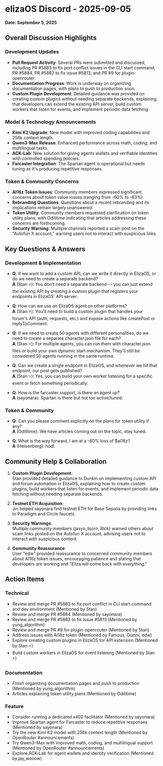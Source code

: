 # elizaOS Discord - 2025-09-05

**Date: September 5, 2025**

## Overall Discussion Highlights

### Development Updates
- **Pull Request Activity**: Several PRs were submitted and discussed, including PR #5883 to fix port conflict issues in the CLI start command, PR #5884, PR #5882 to fix issue #5813, and PR #9 for plugin-openrouter.
- **Documentation Progress**: Work is underway on organizing documentation pages, with plans to push to production soon.
- **Custom Plugin Development**: Detailed guidance was provided on creating custom plugins without needing separate backends, explaining that developers can extend the existing API server, build custom workers that listen for events, and implement periodic data fetching.

### Model & Technology Announcements
- **Kimi K2 Upgrade**: New model with improved coding capabilities and 256k context length.
- **Qwen3-Max Release**: Enhanced performance across math, coding, and multilingual tasks.
- **ACK-Lab**: New solution for giving agents wallets and verifiable identities with controlled spending policies.
- **Farcaster Integration**: The Spartan agent is operational but needs tuning as it's producing repetitive responses.

### Token & Community Concerns
- **AI16z Token Issues**: Community members expressed significant concerns about token value losses (ranging from -60% to -63%).
- **Rebranding Questions**: Questions about a recent rebranding and its implications remain largely unanswered.
- **Token Utility**: Community members requested clarification on token utility plans, with Odilitime indicating that articles addressing these concerns are forthcoming.
- **Security Warning**: Multiple channels reported a scam post on the "Autofun X account," warning users not to interact with suspicious links.

## Key Questions & Answers

### Development & Implementation
- **Q**: If we want to add a custom API, can we write it directly in ElizaOS, or do we need to create a separate backend?  
  **A** (Stan ⚡): You don't need a separate backend — you can just extend the existing API by creating a custom plugin that registers your endpoints in ElizaOS' API server.

- **Q**: How can we use an ElizaOS agent on other platforms?  
  **A** (Stan ⚡): You'll need to build a custom plugin that handles your forum's API (auth, requests, etc.) and expose actions like createPost or replyToComment.

- **Q**: If we need to create 50 agents with different personalities, do we need to create a separate character.json file for each?  
  **A** (Stan ⚡): For multiple agents, you can run them with character.json files or build your own dynamic start mechanism. They'll still be considered 50 agents running in the same runtime.

- **Q**: Can we create a single endpoint in ElizaOS, and whenever we hit that endpoint, our post gets published?  
  **A** (Stan ⚡): Yes, you can build your own worker listening for a specific event or fetch something periodically.

- **Q**: How is the farcaster support, is there an agent up?  
  **A** (sayonara): Spartan is there but not too active/tuned.

### Token & Community
- **Q**: Can you please comment explicitly on the plans for token utility if any?  
  **A** (Odilitime): We have articles coming out on the topic, stay tuned.

- **Q**: What is the way forward, I am at a -60% loss of $aI16z?  
  **A** (Heisenberg): hodl.

## Community Help & Collaboration

1. **Custom Plugin Development**:  
   Stan provided detailed guidance to Dunkin on implementing custom API and forum automation in ElizaOS, explaining how to create custom plugins, build workers that listen for events, and implement periodic data fetching without needing separate backends.

2. **Testnet ETH Acquisition**:  
   Jin helped sayonara find testnet ETH for Base Sepolia by providing links to Paradigm and Circle faucets.

3. **Security Warnings**:  
   Multiple community members (jasyn_bjorn, Rick) warned others about scam links posted on the Autofun X account, advising users not to interact with suspicious content.

4. **Community Reassurance**:  
   User "edw" provided reassurance to concerned community members about AI16z token issues, encouraging patience and stating that developers are working and "Eliza will come back with everything."

## Action Items

### Technical
- Review and merge PR #5883 to fix port conflict in CLI start command and dev environment (Mentioned by Stan)
- Review and merge PR #5884 (Mentioned by sayonara)
- Review and merge PR #5882 to fix issue #5813 (Mentioned by yung_algorithm)
- Review and merge PR #9 for plugin-openrouter (Mentioned by Stan)
- Address issues with AI16z token (Mentioned by Famous, Gianni, edw)
- Explore creating custom plugins in ElizaOS for API extension (Mentioned by Stan ⚡)
- Build custom workers in ElizaOS for event listening (Mentioned by Stan ⚡)

### Documentation
- Finish organizing documentation pages and push to production (Mentioned by yung_algorithm)
- Articles explaining token utility plans (Mentioned by Odilitime)

### Feature
- Consider running a dedicated x402 facilitator (Mentioned by sayonara)
- Improve Spartan agent for Farcaster to reduce repetitive responses (Mentioned by sayonara)
- Try the new Kimi K2 model with 256k context length (Mentioned by OpenRouter #announcements)
- Try Qwen3-Max with improved math, coding, and multilingual support (Mentioned by OpenRouter #announcements)
- Explore ACK-Lab for agent wallets and identity verification (Mentioned by jay_wooow)
